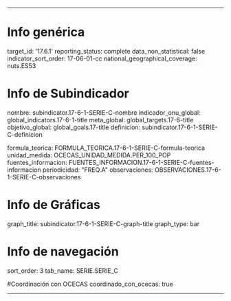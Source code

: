 ---

# Info genérica
target_id: '17.6.1'
reporting_status: complete
data_non_statistical: false
indicator_sort_order: 17-06-01-cc
national_geographical_coverage: nuts.ES53

# Info de Subindicador
nombre: subindicator.17-6-1-SERIE-C-nombre
indicador_onu_global: global_indicators.17-6-1-title
meta_global: global_targets.17-6-title
objetivo_global: global_goals.17-title
definicion: subindicator.17-6-1-SERIE-C-definicion

formula_teorica: FORMULA_TEORICA.17-6-1-SERIE-C-formula-teorica
unidad_medida: OCECAS_UNIDAD_MEDIDA.PER_100_POP
fuentes_informacion: FUENTES_INFORMACION.17-6-1-SERIE-C-fuentes-informacion
periodicidad: "FREQ.A"
observaciones: OBSERVACIONES.17-6-1-SERIE-C-observaciones


# Info de Gráficas
graph_title: subindicator.17-6-1-SERIE-C-graph-title
graph_type: bar

# Info de navegación
sort_order: 3
tab_name: SERIE.SERIE_C

#Coordinación con OCECAS
coordinado_con_ocecas: true

---